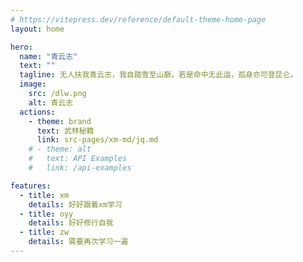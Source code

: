 ```yaml
---
# https://vitepress.dev/reference/default-theme-home-page
layout: home

hero:
  name: "青云志"
  text: ""
  tagline: 无人扶我青云志，我自踏雪至山巅。若是命中无此运，孤身亦可登昆仑。
  image:
    src: /dlw.png
    alt: 青云志
  actions:
    - theme: brand
      text: 武林秘籍
      link: src-pages/xm-md/jq.md
    # - theme: alt
    #   text: API Examples
    #   link: /api-examples

features:
  - title: xm
    details: 好好跟着xm学习
  - title: oyy
    details: 好好修行自我
  - title: zw
    details: 需要再次学习一遍
---
```

